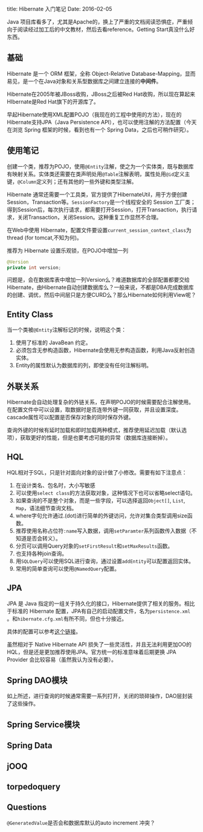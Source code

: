 title: Hibernate 入门笔记
Date: 2016-02-05

Java 项目库看多了，尤其是Apache的，换上了严重的文档阅读恐惧症，严重倾向于阅读经过加工后的中文教材，然后去看reference。Getting Start真没什么好东西。

## 基础

Hibernate 是一个 ORM 框架，全称 Object-Relative Database-Mapping，显而易见，是一个在Java对象和关系型数据库之间建立连接的**中间件**。

Hibernate在2005年被JBoss收购，JBoss之后被Red Hat收购，所以现在算起来HIbernate是Red Hat旗下的开源库了。

早起Hibernate使用XML配置POJO（我现在的工程中使用的方法），现在的Hibernate支持JPA（Java Persistence API），也可以使用注解的方法配置（今天在浏览 Spring 框架的时候，看到也有一个 Spring Data，之后也可稍作研究）。

## 使用笔记

创建一个类，推荐为POJO，使用`@Entity`注解，使之为一个实体类，既与数据库有映射关系。实体类还需要在类声明处用`@Table`注解表明，属性处用`@id`定义主键，`@Column`定义列；还有其他的一些外键和类型注解。

Hibernate 通常还需要一个工具类，官方提供了HibernateUtil，用于方便创建Session，Transaction等。`SessionFactory`是一个线程安全的 Session 工厂类；得到Session后，每次执行请求，都需要打开Session，打开Transaction，执行请求，关闭Transaction，关闭Session。这种重复工作显然不合理。

在Web中使用 Hibernate，配置文件要设置`current_session_context_class`为thread (for tomcat,不知为何)。

推荐为 Hibernate 设置乐观锁，在POJO中增加一列

```java
@Version
private int version;
```

问题是，会在数据库表中增加一列Version么？难道数据库的全部配置都要交给Hibernate，由Hibernate自动创建数据库么？一般来说，不都是DBA完成数据库的创建、调优，然后中间层只是方便CURD么？那么Hibernate如何利用View呢？

## Entity Class

当一个类被`@Entity`注解标记的时候，说明这个类：

1. 使用了标准的 JavaBean 约定。
2. 必须包含无参构造函数，Hibernate会使用无参构造函数，利用Java反射创造实体。
3. Entity的属性默认为数据库的列，即使没有任何注解标明。

## 外联关系

Hibernate会自动处理复杂的外链关系，在声明POJO的时候需要配合注解使用。在配置文件中可以设置，取数据时是否连带外键一同获取，并且设置深度。cascade属性可以配置是否保存对象的同时保存外键。

查询外键的时候有延时加载和即时加载两种模式，推荐使用延迟加载（默认选项），获取更好的性能，但是也要考虑可能的异常（数据库连接断掉）。

## HQL

HQL相对于SQL，只是针对面向对象的设计做了小修改。需要有如下注意点：

1. 在设计类名、包名时，大小写敏感
2. 可以使用`select class`的方法获取对象，这种情况下也可以省略select语句。
3. 如果查询的不是整个对象，而是一些字段，可以选择返回`Object[]`, `List`, `Map`，语法细节查询文档。
4. where字句允许通过.(dot)进行简单的外键访问，允许对集合类型调用size函数。
5. 推荐使用名称占位符`:name`写入数据，调用`setParamter`系列函数传入数据（不知道是否会转义）。
6. 分页可以调用Query对象的`setFirstResult`和`setMaxResults`函数。
7. 也支持各种join查询。
8. 用`SQLQuery`可以使用SQL进行查询，通过设置`addEntity`可以配置返回实体。
9. 常用的简单查询可以使用`@NamedQuery`配置。	

## JPA

JPA 是 Java 指定的一组关于持久化的接口，Hibernate提供了相关的服务。相比于标准的 Hibernate 配置，JPA有自己的启动配置文件，名为`persistence.xml `。和`hibernate.cfg.xml`有所不同，但也十分接近。

具体的配置可以参考[这个链接](http://docs.jboss.org/hibernate/orm/5.1/userguide/html_single/Hibernate_User_Guide.html#bootstrap-jpa)。

虽然相对于 Native Hibernate API 损失了一些灵活性，并且无法利用更加OO的HQL，但是还是更加推荐使用JPA。官方统一的标准意味着后期更换 JPA Provider 会比较容易（虽然我认为没有必要）。

## Spring DAO模块

如上所述，进行查询的时候通常需要一系列打开，关闭的琐碎操作，DAO层封装了这些操作。

## Spring Service模块

## Spring Data

## jOOQ

## torpedoquery

## Questions

`@GeneratedValue`是否会和数据库默认的auto increment 冲突？

